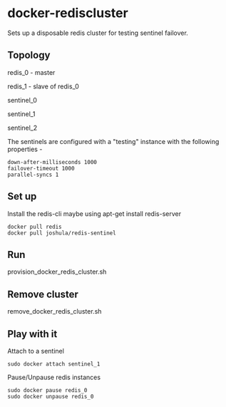 docker-rediscluster
===================

Sets up a disposable redis cluster for testing sentinel failover.

Topology
--------

redis_0 - master

redis_1 - slave of redis_0

sentinel_0

sentinel_1

sentinel_2

The sentinels are configured with a "testing" instance with the following properties -

```
down-after-milliseconds 1000
failover-timeout 1000
parallel-syncs 1
```

Set up
------

Install the redis-cli maybe using apt-get install redis-server

```
docker pull redis
docker pull joshula/redis-sentinel
```

Run
---

provision_docker_redis_cluster.sh

Remove cluster
--------------

remove_docker_redis_cluster.sh

Play with it
------------

Attach to a sentinel

```
sudo docker attach sentinel_1
```

Pause/Unpause redis instances

```
sudo docker pause redis_0
sudo docker unpause redis_0
```

